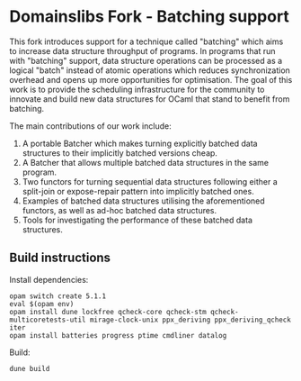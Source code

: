 # Domainslibs Fork - Batching support

This fork introduces support for a technique called "batching" which aims to increase data structure throughput of programs. In programs that run with "batching" support, data structure operations can be processed as a logical "batch" instead of atomic operations which reduces synchronization overhead and opens up more opportunities for optimisation. The goal of this work is to provide the scheduling infrastructure for the community to innovate and build new data structures for OCaml that stand to benefit from batching.

The main contributions of our work include:
1. A portable Batcher which makes turning explicitly batched data structures to their implicitly batched versions cheap.
2. A Batcher that allows multiple batched data structures in the same program.
3. Two functors for turning sequential data structures following either a split-join or expose-repair pattern into implicitly batched ones.
4. Examples of batched data structures utilising the aforementioned functors, as well as ad-hoc batched data structures. 
5. Tools for investigating the performance of these batched data structures.

## Build instructions

Install dependencies:

```
opam switch create 5.1.1
eval $(opam env)
opam install dune lockfree qcheck-core qcheck-stm qcheck-multicoretests-util mirage-clock-unix ppx_deriving ppx_deriving_qcheck iter
opam install batteries progress ptime cmdliner datalog
```

Build:

```
dune build
```

<!-- Note: For the jupyter notebook, you will need `ipympl` installed.

This fork introduces support for a technique called "batching" which aims to increase data structure throughput of programs. In programs that run with "batching" support, data structure operations can be processed as a logical "batch" instead of atomic operations which reduces synchronization overhead and opens up more opportunities for optimisation. The goal of this work is to provide the scheduling infrastructure for the community to innovate and build new data structures for OCaml that stand to benefit from batching.

The main contributions of our work include:
1. A portable Batcher which makes turning explicitly batched data structures to their implcitly batched versions cheap.
2. A Batcher that allows multiple batched data structures in the same program
3. Investigation of the performance characteristics of implicitly batched data structures

To read more about Batching, this paper introduces the idea https://www.cse.wustl.edu/~kunal/resources/Papers/batcher.pdf

# Preliminary work and test results
These benchmarks were run on an 8-core Intel x86-64 Machine
## Batched Counter
Simulating standard parallel counters against batched counters
```
(Workload: 1_000_000 increment operations)

                     (SEQ)
     num_domains:      1        2        3        4        5        6        7        8   
     batch limit:      ----------------------- 1_000_000 operations ------------------------
     LockCounter:     8286     7701     6772     6253     5545     5081     4644     4631  ops/ms
 LockfreeCounter:     9077     8843    11695    13313    15124    14271    13176    12612  ops/ms

  BatchedCounter:     3892     1069     1369     1685     1606     1996     2048     2102  ops/ms
 BatchedCounterF:     4381     1022     1389     1658     1844     1847     1917     2137  ops/ms
BatchedCounterFF:    10005    12716    11570     7624     6518     6507     6227     6072  ops/ms
```
The batch_limit is configured by adjusing the chunk_size of `parallel_for` which determines the number of tasks grouped together to run asynchronously. A chunk_size of 1 corresponds to 1_000_000 operations spawned.

For standard parallel counters (LockCounter & LockfreeCounter), performance degrades as the number of cores increase. BatchedCounters on the other hand scale better, plateuing around 7 cores.

- BatchedCounter: Disjoint BOP operation, sequential chokepoint to create the "batch"
- BatchedCounterF: No sequential chokepoint from generating the "batch", integrated BOP
- BatchedCounterFF: Use fast and slow path

Turns out, there is a non-obvious "best" batch_limit.
```
`parallel_for` default batch_limit 

                      (SEQ)
     num_domains:       1        2        3        4        5        6        7        8 
     batch limit:       1        16       32       32       32       64       64       64
     LockCounter:     62897     7645    14832    10017     7384     7056     6386     6501  ops/ms
 LockfreeCounter:    243897    19709    15282    14266    12176    11709    11082    14413  ops/ms

  BatchedCounter:      7819     2010     2221     2576     3001     3147     3231     3202  ops/ms
 BatchedCounterF:     10263     1908     2313     2625     3196     3469     3548     3624  ops/ms
BatchedCounterFF:    247949    50976    67594    59559    43409    56082    41665    42976  ops/ms


                     (SEQ)
     num_domains:      1        2        3        4        5        6        7        8
     batch limit:      ------------------------ 4096 operations ------------------------
     LockCounter:    63260     6981    14337    11244     7410     6979     6249     6127  ops/ms
 LockfreeCounter:   217581    22950    16366    16826    14748    13497    15223    14229  ops/ms

  BatchedCounter:     7499     2729     3629     3913     3931     4051     4267     4297  ops/ms
 BatchedCounterF:     9907     3013     3364     4312     4349     4924     5278     5001  ops/ms
BatchedCounterFF:   207989    28541    35540    24778    31145    21180    17896    37833  ops/ms
```
My testing shows that a batch limit of 4096 operations per batch yields the best throughput for this batched counter. However, this "optimal" batch limit is highly dependent on performance of the batched operations as well as the workload of the core program.

### (SEQ) always performs better in both traditional synchronization and batching
1. Traditional synchronization - Overhead due to contention for shared resource dominates parallelism benefits
2. Batching - Overhead of batching dominates the speedup of batching

### (SEQ) performance difference between sections
The large difference in (SEQ) performance between the two sections are due to the number of tasks spawned. In the previous section, 1_000_000 tasks are spawned, causing contention in the scheduling. In the current section, the number of tasks spawned is greatly reduced, at most being 4096 tasks.

### Batching performance analysis
Like the earlier section, Batched counters from 2 -> 8 domains demonstrate mostly steady speedup and then some plateuing towards the end (Some slowdown is also observed). Batched counters are a unique case because the cost of increment or decrement operations are so cheap that the benefits of batching are hard to see. The below experiments are to show how `parallel_prefix_sums` which is the underlying batch operation without implicit batching shows marginal speedup after 5 domains. We also show how inserting delays to exaggerate the performance gain of batching reveals consistent speedup.

```
Performance of par_prefix_sums 10_000_000 ops
    num_domains:      1        2        3        4        5        6        7        8
Par_prefix_sum:     25486    61093    98083   100149    83650   109588   102149    89216  ops/ms

Par_prefix_sum With sleep delay to exaggerate parallelism speedup (100_000 ops with 1ms delay)
   num_domains:      1        2        3        4        5        6        7        8
Par_prefix_sum:      19       38       55       76       94      111      126      146  ops/ms

Implicit batching with sleep delay (100_000 ops with 1ms delay)
   num_domains:      1        2        3        4        5        6        7        8
BatchedCounter:      19       37       54       74       90      107      119      136  ops/ms
```

Implicit Batch size statistics (batch limit 4096)
```
Running ImpBatchCounter Statistics, batch_size = 4096, ops = 10000000

1 -> 3
2 -> 4
3 -> 1
4 -> 1
13 -> 2
28 -> 1
42 -> 1
57 -> 1
83 -> 1
169 -> 1
260 -> 1
573 -> 1
773 -> 1
1064 -> 1
1090 -> 1
1156 -> 1
1290 -> 1
1787 -> 1
2047 -> 1
2810 -> 1
3070 -> 1
3071 -> 3
3072 -> 1
3633 -> 1
3943 -> 1
3958 -> 1
4065 -> 1
4090 -> 1
4091 -> 1
4092 -> 7
4093 -> 41
4094 -> 120
4095 -> 1201
4096 -> 1060

```
## Batched Skip List
Skip-list sequential (No concurrency control) inserts vs batched inserts
```
Initialized: 1 Million elements
Inserts: 100,000 elements

       num_domains:      2        3        4        5        6        7        8
       batch limit:      16       32       32       32       64       64       64
           Seq_ins:     299      284      299      301      298      284      297  ops/ms
    ImpBatched_ins:     346      432      465      563      585      644      627  ops/ms


       num_domains:      2        3        4        5        6        7        8
       batch limit:     ------------------------ 127 operations ------------------------
           Seq_ins:     299      284      299      301      298      284      297  ops/ms
    ImpBatched_ins:     366      513      594      623      660      681      677  ops/ms

```
```
Initialized: 10 Million elements
Inserts: 100,000 elements

        num_domains:      2        3        4        5        6        7        8
        batch limit:     ------------------------ 127 operations ------------------------
            Seq_ins:     137      142      153      153      149      153      149  ops/ms
     ImpBatched_ins:     156      240      260      409      432      423      522  ops/ms

```
BOP performance
```
(batch limit 127)
Performance of parallel insert 1 million preset and 100_000 inserts
num_domains:      1        2        3        4        5        6        7        8
Batch_ins:       236      279      294      303      301      304      309      309  ops/ms

Performance of parallel insert 10 million preset and 100_000 inserts
num_domains:      1        2        3        4        5        6        7        8
Batch_ins:       229      381      494      459      496      647      512      570  ops/ms

Performance of parallel insert (1 million preset, 1 million inserts)
num_domains:      1        2        3        4        5        6        7        8
Batch_ins:       459      730      845      886      896      909      914      924  ops/ms
```
Implicit Batch size statistics (batch limit 127)
```
Running ImpBatchSlist Statistics, batch_size = 127, preset = 1000000, additional inserts = 100000

1 -> 1564
2 -> 12
5 -> 4
6 -> 2
7 -> 6
9 -> 12
10 -> 4
32 -> 4
101 -> 2
126 -> 260
127 -> 1300
```
## Design
In the original design proposed by the authors, support for implicit batching had to be integrated into the runtime scheduler. In OCaml however, schedulers are written as modular library components that wrap programs. This is convenient since it makes the scheduler portable and now we don't need to dive into the internals of the runtime to change them. Furthermore, our design cleanly partitions the batching logic from the scheduler by only using `promise` and `await` API's exposed by the scheduler. This organization makes the Batcher itself modular and also interestingly solves the problem of not being able to have multiple batched data structures in the same program.

We implement a functor that encapsulates implicit batching support. Using this functor which takes an explicitly batched data structure as input, it generates a implicitly batched version of that data structure.
![batcher design](./BatcherComparison.png)
## Notes
There is an interesting trade-off between the number of parallel operations running and the cost of parallelising tasks. It seems like creating huge batches, tests with batches as big as 15,000 does not beat tests with batches of size 60. This trade-off seems to be measured in the chunk_size calculation of the parallel-for algorithm. However, it does not always seem to be the best choice especially because it is dependent on how fast the batched operations run vs the sequential operations. I also suspect that if we can avoid the sequential bottle neck when we pass around the operation array, we may be able to attain more consistent behaviour

# Domainslib - Nested-parallel programming

Domainslib provides support for nested-parallel programming. Domainslib provides async/await mechanism for spawning parallel tasks and awaiting their results. On top of this mechanism, domainslib provides parallel iteration functions. At its core, domainslib has an efficient implementation of work-stealing queue in order to efficiently share tasks with other domains.

Here is a _sequential_ program that computes nth Fibonacci number using recursion:

```ocaml
(* fib.ml *)
let n = try int_of_string Sys.argv.(1) with _ -> 1

let rec fib n = if n < 2 then 1 else fib (n - 1) + fib (n - 2)

let main () =
  let r = fib n in
  Printf.printf "fib(%d) = %d\n%!" n r

let _ = main ()
```

We can parallelise this program using Domainslib:

```ocaml
(* fib_par.ml *)
let num_domains = try int_of_string Sys.argv.(1) with _ -> 1
let n = try int_of_string Sys.argv.(2) with _ -> 1

(* Sequential Fibonacci *)
let rec fib n =
  if n < 2 then 1 else fib (n - 1) + fib (n - 2)

module T = Domainslib.Task

let rec fib_par pool n =
  if n > 20 then begin
    let a = T.async pool (fun _ -> fib_par pool (n-1)) in
    let b = T.async pool (fun _ -> fib_par pool (n-2)) in
    T.await pool a + T.await pool b
  end else
    (* Call sequential Fibonacci if the available work is small *)
    fib n

let main () =
  let pool = T.setup_pool ~num_domains:(num_domains - 1) () in
  let res = T.run pool (fun _ -> fib_par pool n) in
  T.teardown_pool pool;
  Printf.printf "fib(%d) = %d\n" n res

let _ = main ()
```

The parallel program scales nicely compared to the sequential version. The results presented below were obtained on a 2.3 GHz Quad-Core Intel Core i7 MacBook Pro with 4 cores and 8 hardware threads.

```bash
$ hyperfine './fib.exe 42' './fib_par.exe 2 42' \
            './fib_par.exe 4 42' './fib_par.exe 8 42'
Benchmark 1: ./fib.exe 42
  Time (mean ± sd):     1.217 s ±  0.018 s    [User: 1.203 s, System: 0.004 s]
  Range (min … max):    1.202 s …  1.261 s    10 runs

Benchmark 2: ./fib_par.exe 2 42
  Time (mean ± sd):    628.2 ms ±   2.9 ms    [User: 1243.1 ms, System: 4.9 ms]
  Range (min … max):   625.7 ms … 634.5 ms    10 runs

Benchmark 3: ./fib_par.exe 4 42
  Time (mean ± sd):    337.6 ms ±  23.4 ms    [User: 1321.8 ms, System: 8.4 ms]
  Range (min … max):   318.5 ms … 377.6 ms    10 runs

Benchmark 4: ./fib_par.exe 8 42
  Time (mean ± sd):    250.0 ms ±   9.4 ms    [User: 1877.1 ms, System: 12.6 ms]
  Range (min … max):   242.5 ms … 277.3 ms    11 runs

Summary
  './fib_par2.exe 8 42' ran
    1.35 ± 0.11 times faster than './fib_par.exe 4 42'
    2.51 ± 0.10 times faster than './fib_par.exe 2 42'
    4.87 ± 0.20 times faster than './fib.exe 42'
```

More example programs are available [here](https://github.com/ocaml-multicore/domainslib/tree/master/test).

## Installation

You can install this library using `OPAM`.

```bash
$ opam switch create 5.0.0+trunk --repo=default,alpha=git+https://github.com/kit-ty-kate/opam-alpha-repository.git
$ opam install domainslib
```

## Development

If you are interested in hacking on the implementation, then `opam pin` this repository:

```bash
$ opam switch create 5.0.0+trunk --repo=default,alpha=git+https://github.com/kit-ty-kate/opam-alpha-repository.git
$ git clone https://github.com/ocaml-multicore/domainslib
$ cd domainslib
$ opam pin add domainslib file://`pwd`
``` -->
